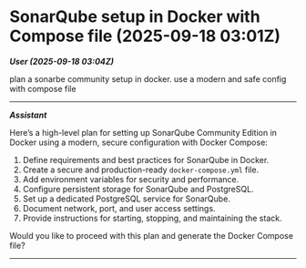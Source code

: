 <!-- Generated by SpecStory -->

# SonarQube setup in Docker with Compose file (2025-09-18 03:01Z)

_**User (2025-09-18 03:04Z)**_

plan a sonarbe community setup in docker. use a modern and safe config with compose file

---

_**Assistant**_

Here’s a high-level plan for setting up SonarQube Community Edition in Docker using a modern, secure configuration with Docker Compose:

1. Define requirements and best practices for SonarQube in Docker.
2. Create a secure and production-ready `docker-compose.yml` file.
3. Add environment variables for security and performance.
4. Configure persistent storage for SonarQube and PostgreSQL.
5. Set up a dedicated PostgreSQL service for SonarQube.
6. Document network, port, and user access settings.
7. Provide instructions for starting, stopping, and maintaining the stack.

Would you like to proceed with this plan and generate the Docker Compose file?

---

